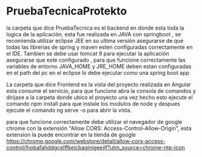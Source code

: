 # PruebaTecnicaProtekto
la carpeta que dice PruebaTecnica es el backend en donde esta toda la logica de la aplicación, esta fue realizada en JAVA con springboot , 
se recomienda utilizar eclipse JEE en su ultima versión asegurarse de que todas las librerias de spring y maven esten configuradas correctamente
en el IDE. 
Tambien se debe usar tomcat 9 para ejecutar la aplicación asegurarse que este configurado , para que funcione correctamente las variables de
entorno JAVA_HOME y JRE_HOME deben estan configuradas en el path del pc 
en el eclipse lo debe ejecutar como una spring boot app 


La carpeta que dice Frontend es la vista del proyecto realizada en Angular esta consume el servicio, para que funcione abra la 
consola de comandos y dirijase a la carpeta donde ubico el proyecto una vez hecho esto ejecute el comando npm install para que instale los
modulos de node y despues ejecute el comando ng serve -o para abrir la vista. 


para que funcione correctamente debe utilizar el navegador de google chrome con la extensión "Allow CORS: Access-Control-Allow-Origin", esta extension la puede encontrar en la tienda de google https://chrome.google.com/webstore/detail/allow-cors-access-control/lhobafahddgcelffkeicbaginigeejlf?utm_source=chrome-ntp-icon 
